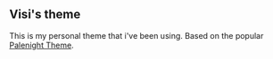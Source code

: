 ## Visi's theme
This is my personal theme that i've been using. Based on the popular [Palenight Theme](https://marketplace.visualstudio.com/items?itemName=whizkydee.material-palenight-theme).
